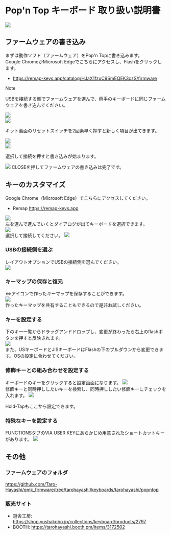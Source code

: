 # Pop'n Top キーボード 取り扱い説明書

![](img/IMG_1758.jpg) 
  
## ファームウェアの書き込み
まずは動作ソフト（ファームウェア）をPop'n Topに書き込みます。  
Google ChromeかMicrosoft Edgeでこちらにアクセスし、Flashをクリックします。

- https://remap-keys.app/catalog/HJaX1fzuC9SmEQEK3czS/firmware

> [!NOTE]
> USBを接続する側でファームウェアを選んで、両手のキーボードに同じファームウェアを書き込んでください。
  
![](img/firmware1.png)   
![](img/firmware2.png)   
  
キット裏面のリセットスイッチを2回素早く押すと新しく項目が出てきます。
  
![](img/firmware3.png)  
![](img/ura.jpg)   


選択して接続を押すと書き込みが始まります。

![](img/firmware4.png) 
CLOSEを押してファームウェアの書き込みは完了です。




## キーのカスタマイズ
Google Chrome（Microsoft Edge）でこちらにアクセスしてください。
- Remap https://remap-keys.app

![](img/_remap1.png)  
左を選んで進んでいくとダイアログが出てキーボードを選択できます。  
![](img/_remap2.png)  
選択して接続してください。
![](img/_remap3.png)  

### USBの接続側を選ぶ
レイアウトオプションでUSBの接続側を選んでください。  
![](img/_remaplayout.png)  

### キーマップの保存と復元
⇔アイコンで作ったキーマップを保存することができます。  
![](img/_remapkey.png)  
作ったキーマップを共有することもできるので是非お試しください。


### キーを設定する
下のキー一覧からドラッグアンドドロップし、変更が終わったら右上のflashボタンを押すと反映されます。  
![](img/_remapflash.png)  
また、USキーボードとJISキーボードはFlashの下のプルダウンから変更できます。OSの設定に合わせてください。

### 修飾キーとの組み合わせを設定する
キーボードのキーをクリックすると設定画面になります。
![](img/_remapmod1.png)  
修飾キーと同時押ししたいキーを検索し、同時押ししたい修飾キーにチェックを入れます。
![](img/_remapmod2.png)  

Hold-Tapもここから設定できます。

### 特殊なキーを設定する
FUNCTIONSタブのVIA USER KEYにあらかじめ用意されたショートカットキーがあります。
![](img/_remapshortcuts.png)  

## その他
### ファームウェアのフォルダ  
https://github.com/Taro-Hayashi/qmk_firmware/tree/tarohayashi/keyboards/tarohayashi/popntop

### 販売サイト
- 遊舎工房: https://shop.yushakobo.jp/collections/keyboard/products/2797   
- BOOTH: https://tarohayashi.booth.pm/items/3172502


